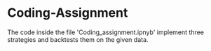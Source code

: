 # Coding-Assignment

The code inside the file 'Coding_assignment.ipnyb' implement three strategies and backtests them on the given data.

